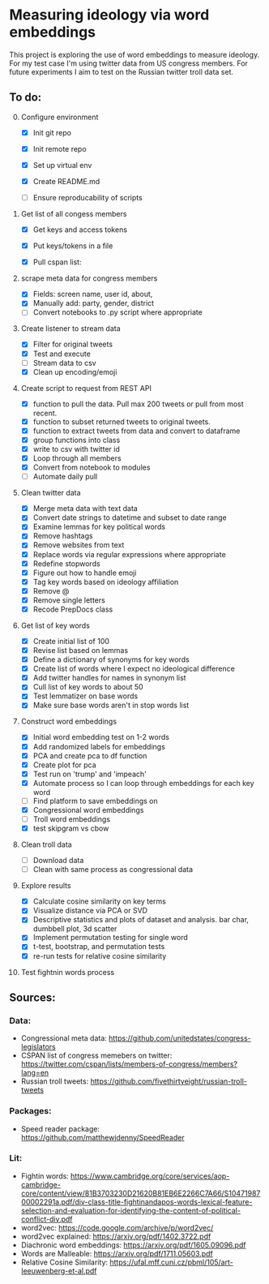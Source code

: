 # Measuring ideology via word embeddings
This project is exploring the use of word embeddings to measure ideology.
For my test case I'm using twitter data from US congress members. For future experiments I aim to test on the Russian twitter troll data set. 

## To do:
0. Configure environment

    - [x] Init git repo
    - [x] Init remote repo
    - [x] Set up virtual env
    - [x] Create README.md
    - [ ] Ensure reproducability of scripts
    

1. Get list of all congess members
    - [x] Get keys and access tokens
    - [x] Put keys/tokens in a file
    - [x] Pull cspan list: 


2. scrape meta data for congress members

    - [x] Fields: screen name, user id, about, 
    - [x] Manually add: party, gender, district
    - [ ] Convert notebooks to .py script where appropriate

3. Create listener to stream data
    - [x] Filter for original tweets
    - [x] Test and execute
    - [ ] Stream data to csv
    - [x] Clean up encoding/emoji

4. Create script to request from REST API
    - [x] function to pull the data. Pull max 200 tweets or pull from most recent.
    - [x] function to subset returned tweets to original tweets.
    - [x] function to extract tweets from data and convert to dataframe
    - [x] group functions into class
    - [x] write to csv with twitter id
    - [x] Loop through all members
    - [x] Convert from notebook to modules
    - [ ] Automate daily pull

5. Clean twitter data
    - [x] Merge meta data with text data
    - [x] Convert date strings to datetime and subset to date range
    - [x] Examine lemmas for key political words
    - [x] Remove hashtags
    - [x] Remove websites from text
    - [x] Replace words via regular expressions where appropriate
    - [x] Redefine stopwords
    - [x] Figure out how to handle emoji
    - [x] Tag key words based on ideology affiliation
    - [x] Remove @
    - [x] Remove single letters
    - [x] Recode PrepDocs class
    
6. Get list of key words
    - [x] Create initial list of 100
    - [x] Revise list based on lemmas
    - [x] Define a dictionary of synonyms for key words
    - [x] Create list of words where I expect no ideological difference
    - [x] Add twitter handles for names in synonym list
    - [x] Cull list of key words to about 50 
    - [x] Test lemmatizer on base words
    - [x] Make sure base words aren't in stop words list

7. Construct word embeddings
    - [x] Initial word embedding test on 1-2 words
    - [x] Add randomized labels for embeddings
    - [x] PCA and create pca to df function
    - [x] Create plot for pca
    - [x] Test run on 'trump' and 'impeach'
    - [x] Automate process so I can loop through embeddings for each key word
    - [ ] Find platform to save embeddings on
    - [x] Congressional word embeddings
    - [ ] Troll word embeddings
    - [x] test skipgram vs cbow

8. Clean troll data
    - [ ] Download data
    - [ ] Clean with same process as congressional data

9. Explore results
    - [x] Calculate cosine similarity on key terms
    - [x] Visualize distance via PCA or SVD
    - [x] Descriptive statistics and plots of dataset and analysis. bar char, dumbbell plot, 3d scatter
    - [x] Implement permutation testing for single word
    - [x] t-test, bootstrap, and permutation tests
    - [x] re-run tests for relative cosine similarity

10. Test fightnin words process


## Sources:
### Data:
- Congressional meta data: https://github.com/unitedstates/congress-legislators
- CSPAN list of congress memebers on twitter: https://twitter.com/cspan/lists/members-of-congress/members?lang=en
- Russian troll tweets: https://github.com/fivethirtyeight/russian-troll-tweets

### Packages:
- Speed reader package: https://github.com/matthewjdenny/SpeedReader

### Lit:
- Fightin words: https://www.cambridge.org/core/services/aop-cambridge-core/content/view/81B3703230D21620B81EB6E2266C7A66/S1047198700002291a.pdf/div-class-title-fightinandapos-words-lexical-feature-selection-and-evaluation-for-identifying-the-content-of-political-conflict-div.pdf
- word2vec: https://code.google.com/archive/p/word2vec/
- word2vec explained: https://arxiv.org/pdf/1402.3722.pdf
- Diachronic word embeddings: https://arxiv.org/pdf/1605.09096.pdf
- Words are Malleable: https://arxiv.org/pdf/1711.05603.pdf
- Relative Cosine Similarity: https://ufal.mff.cuni.cz/pbml/105/art-leeuwenberg-et-al.pdf

